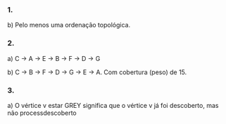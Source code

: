 ### 1.
b) Pelo menos uma ordenação topológica.

### 2.
a) C -> A -> E -> B -> F -> D -> G

b) C -> B -> F -> D -> G -> E -> A. Com cobertura (peso) de 15.

### 3.
a) O vértice v estar GREY significa que o vértice v já foi descoberto, mas não processdescoberto 
